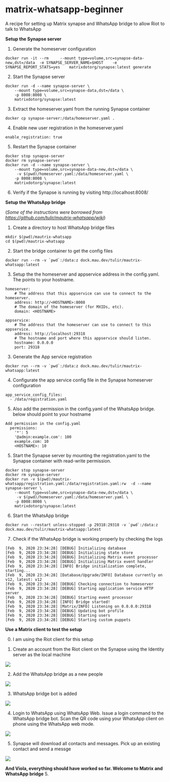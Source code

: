 # matrix-whatsapp-beginner
A recipe for setting up Matrix synapse and WhatsApp bridge to allow Riot to talk to WhatsApp

**Setup the Synapse server**

1. Generate the homeserver configuration
```
docker run -it --rm     --mount type=volume,src=synapse-data-new,dst=/data  -e SYNAPSE_SERVER_NAME=$HOST    -e SYNAPSE_REPORT_STATS=yes    matrixdotorg/synapse:latest generate
```

2. Start the Synapse server
```
docker run -d --name synapse-server \
    --mount type=volume,src=synapse-data,dst=/data \
    -p 8008:8008 \
    matrixdotorg/synapse:latest
```

3. Extract the homeserver.yaml from the running Synapse container
```
docker cp synapse-server:/data/homeserver.yaml .
```

4. Enable new user registration in the homeserver.yaml
```
enable_registration: true
```

5. Restart the Synapse container

```
docker stop synapse-server
docker rm synapse-server
docker run -d --name synapse-server \
    --mount type=volume,src=synapse-data-new,dst=/data \
     -v $(pwd)/homeserver.yaml:/data/homeserver.yaml \
    -p 8008:8008 \
    matrixdotorg/synapse:latest
```

6. Verify if the Synapse is running by visiting http://localhost:8008/


**Setup the WhatsApp bridge**

(*Some of the instructions were borrowed from https://github.com/tulir/mautrix-whatsapp/wiki*)

1. Create a directory to host WhatsApp bridge files
```
mkdir $(pwd)/mautrix-whatsapp
cd $(pwd)/mautrix-whatsapp
```

2. Start the bridge container to get the config files
```
docker run --rm -v `pwd`:/data:z dock.mau.dev/tulir/mautrix-whatsapp:latest
```

3. Setup the the homeserver and appservice address in the config.yaml. The <HOSTNAME> points to your hostname. 
```
homeserver:
    # The address that this appservice can use to connect to the homeserver.
    address: http://<HOSTNAME>:8008
    # The domain of the homeserver (for MXIDs, etc).
    domain: <HOSTNAME>

appservice:
    # The address that the homeserver can use to connect to this appservice.
    address: http://localhost:29318
    # The hostname and port where this appservice should listen.
    hostname: 0.0.0.0
    port: 29318
```
3. Generate the App service registration

``` 
docker run --rm -v `pwd`:/data:z dock.mau.dev/tulir/mautrix-whatsapp:latest
```

4. Configurate the app service config file in the Synapse homeserver configuration
```
app_service_config_files:
  - /data/registration.yaml
```

5. Also add the permission in the config.yaml of the WhatsApp bridge. <HOSTNAME> below should point to your hostname
```
Add permission in the config.yaml 
  permissions:
    '*': 5
    '@admin:example.com': 100
    example.com: 10
    <HOSTNAME>: 10
```

5. Start the Synapse server by mounting the registration.yaml to the Synapse container with read-write permission. 
```
docker stop synapse-server
docker rm synapse-server
docker run -v $(pwd)/mautrix-whatsapp/registration.yaml:/data/registration.yaml:rw  -d --name synapse-server \
    --mount type=volume,src=synapse-data-new,dst=/data \
     -v $(pwd)/homeserver.yaml:/data/homeserver.yaml \
    -p 8008:8008 \
    matrixdotorg/synapse:latest
```

6. Start the WhatsApp bridge
```
docker run --restart unless-stopped -p 29318:29318 -v `pwd`:/data:z dock.mau.dev/tulir/mautrix-whatsapp:latest
```

7. Check if the WhatsApp bridge is working properly by checking the logs 
```
[Feb  9, 2020 23:34:28] [DEBUG] Initializing database
[Feb  9, 2020 23:34:28] [DEBUG] Initializing state store
[Feb  9, 2020 23:34:28] [DEBUG] Initializing Matrix event processor
[Feb  9, 2020 23:34:28] [DEBUG] Initializing Matrix event handler
[Feb  9, 2020 23:34:28] [INFO] Bridge initialization complete, starting...
[Feb  9, 2020 23:34:28] [Database/Upgrade/INFO] Database currently on v12, latest: v12
[Feb  9, 2020 23:34:28] [DEBUG] Checking connection to homeserver
[Feb  9, 2020 23:34:28] [DEBUG] Starting application service HTTP server
[Feb  9, 2020 23:34:28] [DEBUG] Starting event processor
[Feb  9, 2020 23:34:28] [INFO] Bridge started!
[Feb  9, 2020 23:34:28] [Matrix/INFO] Listening on 0.0.0.0:29318
[Feb  9, 2020 23:34:28] [DEBUG] Updating bot profile
[Feb  9, 2020 23:34:28] [DEBUG] Starting users
[Feb  9, 2020 23:34:28] [DEBUG] Starting custom puppets
```


**Use a Matrix client to test the setup**

0. I am using the Riot client for this setup 

1. Create an account from the Riot client on the Synapse using the Identity server as the local machine

![](image5.png?raw=true)


2. Add the WhatsApp bridge as a new people

![](image4.png?raw=true)

3. WhatsApp bridge bot is added 

![](image3.png?raw=true)

4. Login to WhatsApp using WhatsApp Web. Issue a login command to the WhatsApp bridge bot. Scan the QR code using your WhatsApp client on phone using the WhatsApp web mode. 

![](image2.png?raw=true)

5. Synapse will download all contacts and messages. Pick up an existing contact and send a messge

![](image1.png?raw=true)

**And Viola, everything should have worked so far. Welcome to Matrix and WhatsApp bridge**
5. 




